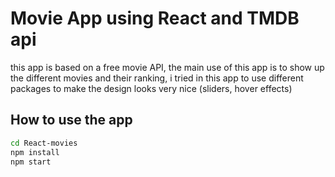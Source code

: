 # Movie App using React and TMDB api
this app is based on a free movie API, the main use of this app is to show up the different movies and their ranking, i tried in this app to use different packages to make the design looks very nice (sliders, hover effects)

## How to use the app
```sh
cd React-movies
npm install
npm start
```

